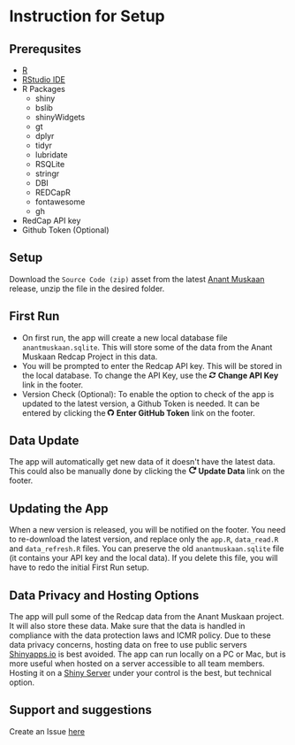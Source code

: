 # Instruction for Setup

## Prerequsites
- [R](https://www.r-project.org)
- [RStudio IDE](https://posit.co/products/open-source/rstudio/)
- R Packages
  - shiny
  - bslib
  - shinyWidgets
  - gt
  - dplyr
  - tidyr
  - lubridate
  - RSQLite
  - stringr
  - DBI
  - REDCapR
  - fontawesome
  - gh
- RedCap API key
- Github Token (Optional)

## Setup
Download the `Source Code (zip)` asset from the latest [Anant Muskaan](https://github.com/ashwinikalantri/AnantMuskaan/releases/latest) release, unzip the file in the desired folder.

## First Run
- On first run, the app will create a new local database file `anantmuskaan.sqlite`. This will store some of the data from the Anant Muskaan Redcap Project in this data.
- You will be prompted to enter the Redcap API key. This will be stored in the local database. To change the API Key, use the ![](assets/rotate.png) **Change API Key** link in the footer.
- Version Check (Optional): To enable the option to check of the app is updated to the latest version, a Github Token is needed. It can be entered by clicking the ![](assets/github.png) **Enter GitHub Token** link on the footer. 

## Data Update
The app will automatically get new data of it doesn't have the latest data. This could also be manually done by clicking the ![](assets/reload.png) **Update Data** link on the footer. 

## Updating the App
When a new version is released, you will be notified on the footer. You need to re-download the latest version, and replace only the `app.R`, `data_read.R` and `data_refresh.R` files. You can preserve the old `anantmuskaan.sqlite` file (it contains your API key and the local data). If you delete this file, you will have to redo the initial First Run setup. 

## Data Privacy and Hosting Options
The app will pull some of the Redcap data from the Anant Muskaan project. It will also store these data. Make sure that the data is handled in compliance with the data protection laws and ICMR policy. Due to these data privacy concerns, hosting data on free to use public servers [Shinyapps.io](https://www.shinyapps.io) is best avoided. The app can run locally on a PC or Mac, but is more useful when hosted on a server accessible to all team members. Hosting it on a [Shiny Server](https://posit.co/products/open-source/shiny-server/) under your control is the best, but technical option. 

## Support and suggestions
Create an Issue [here](https://github.com/ashwinikalantri/AnantMuskaan/issues)